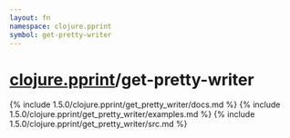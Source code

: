 ```yaml
---
layout: fn
namespace: clojure.pprint
symbol: get-pretty-writer
---
```


# [clojure.pprint](../)/get-pretty-writer

{% include 1.5.0/clojure.pprint/get_pretty_writer/docs.md %}
{% include 1.5.0/clojure.pprint/get_pretty_writer/examples.md %}
{% include 1.5.0/clojure.pprint/get_pretty_writer/src.md %}

